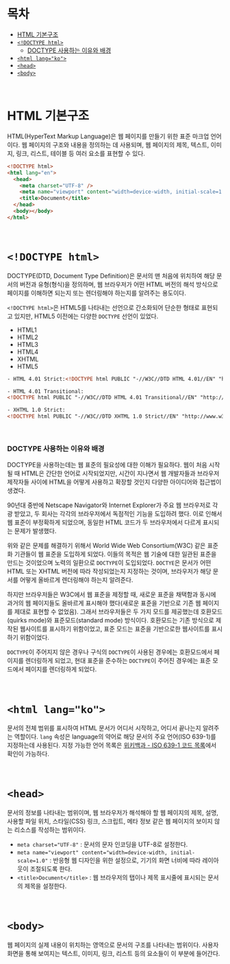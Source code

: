 # 목차

- [HTML 기본구조](#html-기본구조)
- [`<!DOCTYPE html>`](#doctype-html)
  - [DOCTYPE 사용하는 이유와 배경](#doctype-사용하는-이유와-배경)
- [`<html lang="ko">`](#html-langko)
- [`<head>`](#head)
- [`<body>`](#body)

<br>

# HTML 기본구조

HTML(HyperText Markup Language)은 웹 페이지를 만들기 위한 표준 마크업 언어이다. 웹 페이지의 구조와 내용을 정의하는 데 사용되며, 웹 페이지의 제목, 텍스트, 이미지, 링크, 리스트, 테이블 등 여러 요소를 표현할 수 있다.

```html
<!DOCTYPE html>
<html lang="en">
  <head>
    <meta charset="UTF-8" />
    <meta name="viewport" content="width=device-width, initial-scale=1.0" />
    <title>Document</title>
  </head>
  <body></body>
</html>
```

<br>

# `<!DOCTYPE html>`

DOCTYPE(DTD, Document Type Definition)은 문서의 맨 처음에 위치하여 해당 문서의 버전과 유형(형식)을 정의하며, 웹 브라우저가 어떤 HTML 버전의 해석 방식으로 페이지를 이해하면 되는지 또는 렌더링해야 하는지를 알려주는 용도이다.

`<!DOCTYPE html>`은 HTML5를 나타내는 선언으로 간소화되어 단순한 형태로 표현되고 있지만, HTML5 이전에는 다양한 `DOCTYPE` 선언이 있었다.

- HTML1
- HTML2
- HTML3
- HTML4
- XHTML
- HTML5

```html
- HTML 4.01 Strict:<!DOCTYPE html PUBLIC "-//W3C//DTD HTML 4.01//EN" "http://www.w3.org/TR/html4/strict.dtd">

- HTML 4.01 Transitional:
<!DOCTYPE html PUBLIC "-//W3C//DTD HTML 4.01 Transitional//EN" "http://www.w3.org/TR/html4/loose.dtd">

- XHTML 1.0 Strict:
<!DOCTYPE html PUBLIC "-//W3C//DTD XHTML 1.0 Strict//EN" "http://www.w3.org/TR/xhtml1/DTD/xhtml1-strict.dtd">
```

<br>

### DOCTYPE 사용하는 이유와 배경

DOCTYPE을 사용하는데는 웹 표준의 필요성에 대한 이해가 필요하다. 웹이 처음 시작될 때 HTML은 간단한 언어로 시작되었지만, 시간이 지나면서 웹 개발자들과 브라우저 제작자들 사이에 HTML을 어떻게 사용하고 확장할 것인지 다양한 아이디어와 접근법이 생겼다.

90년대 중반에 Netscape Navigator와 Internet Explorer가 주요 웹 브라우저로 각광 받았고, 두 회사는 각각의 브라우저에서 독점적인 기능을 도입하려 했다. 이로 인해서 웹 표준이 부정확하게 되었으며, 동일한 HTML 코드가 두 브라우저에서 다르게 표시되는 문제가 발생했다.

위와 같은 문제를 해결하기 위해서 World Wide Web Consortium(W3C) 같은 표준화 기관들이 웹 표준을 도입하게 되었다. 이들의 목적은 웹 기술에 대한 일관된 표준을 만드는 것이었으며 노력의 일환으로 `DOCTYPE`이 도입되었다. `DOCTYE`은 문서가 어떤 HTML 또는 XHTML 버전에 따라 작성되었는지 지정하는 것이며, 브라우저가 해당 문서를 어떻게 올바르게 렌더링해야 하는지 알려준다.

하지만 브라우저들은 W3C에서 웹 표준을 제정할 때, 새로운 표준을 채택함과 동시에 과거의 웹 페이지들도 올바르게 표시해야 했다(새로운 표준을 기반으로 기존 웹 페이지를 제대로 표현할 수 없었음). 그래서 브라우저들은 두 가지 모드를 제공했는데 호환모드(quirks mode)와 표준모드(standard mode) 방식이다. 호환모드는 기존 방식으로 제작된 웹사이트를 표시하기 위함이었고, 표준 모드는 표준을 기반으로한 웹사이트를 표시하기 위함이었다.

`DOCTYPE`이 주어지지 않은 경우나 구식의 `DOCTYPE`이 사용된 경우에는 호환모드에서 페이지를 렌더링하게 되었고, 현대 표준을 준수하는 `DOCTYPE`이 주어진 경우에는 표준 모드에서 페이지를 렌더링하게 되었다.

<br>

# `<html lang="ko">`

문서의 전체 범위를 표시하여 HTML 문서가 어디서 시작하고, 어디서 끝나는지 알려주는 역할이다. `lang` 속성은 language의 약어로 해당 문서의 주요 언어(ISO 639-1)를 지정하는데 사용된다. 지정 가능한 언어 목록은 [위키백과 - ISO 639-1 코드 목록](https://ko.wikipedia.org/wiki/ISO_639-1_%EC%BD%94%EB%93%9C_%EB%AA%A9%EB%A1%9D)에서 확인이 가능하다.

<br>

# `<head>`

문서의 정보를 나타내는 범위이며, 웹 브라우저가 해석해야 할 웹 페이지의 제목, 설명, 사용할 파일 위치, 스타일(CSS) 링크, 스크립트, 메타 정보 같은 웹 페이지의 보이지 않는 리소스를 작성하는 범위이다.

- `meta charset="UTF-8"` : 문서의 문자 인코딩을 UTF-8로 설정한다.
- `meta name="viewport" content="width=device-width, initial-scale=1.0"` : 반응형 웹 디자인을 위한 설정으로, 기기의 화면 너비에 따라 레이아웃이 조절되도록 한다.
- `<title>Document</title>` : 웹 브라우저의 탭이나 제목 표시줄에 표시되는 문서의 제목을 설정한다.

<br>

# `<body>`

웹 페이지의 실제 내용이 위치하는 영역으로 문서의 구조를 나타내는 범위이다. 사용자 화면을 통해 보여지는 텍스트, 이미지, 링크, 리스트 등의 요소들이 이 부분에 들어간다.
